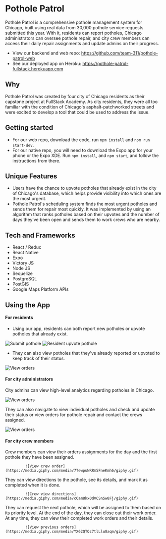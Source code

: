 # Pothole Patrol

Pothole Patrol is a comprehensive pothole management system for Chicago, built using real data from 30,000 pothole service requests submitted this year. With it, residents can report potholes, Chicago administrators can oversee pothole repair, and city crew members can access their daily repair assignments and update admins on their progress.

* View our backend and web repo: https://github.com/team-311/pothole-patrol-web
* See our deployed app on Heroku: https://pothole-patrol-fullstack.herokuapp.com

## Why

Pothole Patrol was created by four city of Chicago residents as their capstone project at FullStack Academy. As city residents, they were all too familiar with the condition of Chicago's asphalt-patchworked streets and were excited to develop a tool that could be used to address the issue. 


## Getting started
* For our web repo, download the code, run `npm install` and `npm run start-dev`. 
* For our native repo, you will need to download the Expo app for your phone or the Expo XDE. Run `npm install`, and `npm start`, and follow the instructions from there. 

## Unique Features 

* Users have the chance to upvote potholes that already exist in the city of Chicago's database, which helps provide visibility into which ones are the most urgent. 
* Pothole Patrol's scheduling system finds the most urgent potholes and sends them for repair most quickly. It was implemented by using an algorithm that ranks potholes based on their upvotes and the number of days they’ve been open and sends them to work crews who are nearby. 

## Tech and Frameworks

* React / Redux
* React Native
* Expo 
* Victory JS 
* Node JS
* Sequelize 
* PostgreSQL
* PostGIS
* Google Maps Platform APIs 

## Using the App

#### For residents 

* Using our app, residents can both report new potholes or upvote potholes that already exist.

![Submit pothole](https://media.giphy.com/media/8wfogB7dvAEoLKfO62/giphy.gif)  ![Resident upvote pothole](https://media.giphy.com/media/1xVbZLOuN0cytDtM6O/giphy.gif)


* They can also view potholes that they've already reported or upvoted to keep track of their status. 

![View orders](https://media.giphy.com/media/WvkS0ZrnKQkMO8Fsrw/giphy.gif)

#### For city administrators 

City admins can view high-level analytics regarding potholes in Chicago. 

   ![View orders](https://media.giphy.com/media/13QenvhyjNytbYQOS0/giphy.gif)

They can also navigate to view individual potholes and check and update their status or view orders for pothole repair and contact the crews assigned.

   ![View orders](https://media.giphy.com/media/vguSSk1pxCOTvY1J5B/giphy.gif)

#### For city crew members 

Crew members can view their orders assignments for the day and the first pothole they have been assigned. 

             ![View crew order](https://media.giphy.com/media/7TewpuNRRm5FneKmh6/giphy.gif)

They can view directions to the pothole, see its details, and mark it as completed when it is done. 

             ![Crew view directions](https://media.giphy.com/media/cCam8kx0dVCSnSw8Fj/giphy.gif)

They can request the next pothole, which will be assigned to them based on its priority level. At the end of the day, they can close out their work order. At any time, they can view their completed work orders and their details. 

             ![View previous orders](https://media.giphy.com/media/YX62QTQz7tlLlu8aqm/giphy.gif)
